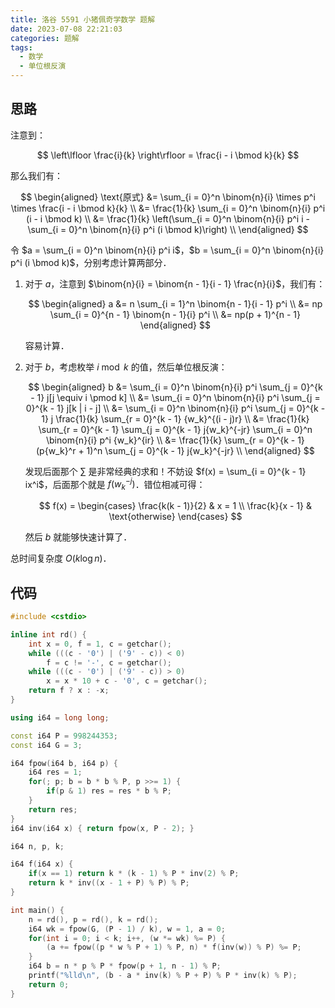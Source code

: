 ```yaml
---
title: 洛谷 5591 小猪佩奇学数学 题解
date: 2023-07-08 22:21:03
categories: 题解
tags:
  - 数学
  - 单位根反演
---
```


## 思路

注意到：

$$
\left\lfloor \frac{i}{k} \right\rfloor = \frac{i - i \bmod k}{k}
$$

那么我们有：

$$
\begin{aligned}
  \text{原式}
  &= \sum_{i = 0}^n \binom{n}{i} \times p^i \times \frac{i - i \bmod k}{k} \\
  &= \frac{1}{k} \sum_{i = 0}^n \binom{n}{i} p^i (i - i \bmod k) \\
  &= \frac{1}{k} \left(\sum_{i = 0}^n \binom{n}{i} p^i i - \sum_{i = 0}^n \binom{n}{i} p^i (i \bmod k)\right) \\
\end{aligned}
$$

令 $a = \sum_{i = 0}^n \binom{n}{i} p^i i$，$b = \sum_{i = 0}^n \binom{n}{i} p^i (i \bmod k)$，分别考虑计算两部分．

1. 对于 $a$，注意到 $\binom{n}{i} = \binom{n - 1}{i - 1} \frac{n}{i}$，我们有：

   $$
   \begin{aligned}
     a
     &= n \sum_{i = 1}^n \binom{n - 1}{i - 1} p^i \\
     &= np \sum_{i = 0}^{n - 1} \binom{n - 1}{i} p^i \\
     &= np(p + 1)^{n - 1}
   \end{aligned}
   $$

   容易计算．

2. 对于 $b$，考虑枚举 $i \bmod k$ 的值，然后单位根反演：

   $$
   \begin{aligned}
     b
     &= \sum_{i = 0}^n \binom{n}{i} p^i \sum_{j = 0}^{k - 1} j[j \equiv i \pmod k] \\
     &= \sum_{i = 0}^n \binom{n}{i} p^i \sum_{j = 0}^{k - 1} j[k | i - j] \\
     &= \sum_{i = 0}^n \binom{n}{i} p^i \sum_{j = 0}^{k - 1} j \frac{1}{k} \sum_{r = 0}^{k - 1} {w_k}^{(i - j)r} \\
     &= \frac{1}{k} \sum_{r = 0}^{k - 1} \sum_{j = 0}^{k - 1} j{w_k}^{-jr} \sum_{i = 0}^n \binom{n}{i} p^i {w_k}^{ir} \\
     &= \frac{1}{k} \sum_{r = 0}^{k - 1} (p{w_k}^r + 1)^n \sum_{j = 0}^{k - 1} j{w_k}^{-jr} \\
   \end{aligned}
   $$

   发现后面那个 $\sum$ 是非常经典的求和！不妨设 $f(x) = \sum_{i = 0}^{k - 1} ix^i$，后面那个就是 $f({w_k}^{-j})$．错位相减可得：

   $$
   f(x) =
   \begin{cases}
     \frac{k(k - 1)}{2} & x = 1 \\
     \frac{k}{x - 1} & \text{otherwise}
   \end{cases}
   $$

   然后 $b$ 就能够快速计算了．

总时间复杂度 $O(k \log n)$．

## 代码

```cpp
#include <cstdio>

inline int rd() {
	int x = 0, f = 1, c = getchar();
	while (((c - '0') | ('9' - c)) < 0)
		f = c != '-', c = getchar();
	while (((c - '0') | ('9' - c)) > 0)
		x = x * 10 + c - '0', c = getchar();
	return f ? x : -x;
}

using i64 = long long;

const i64 P = 998244353;
const i64 G = 3;

i64 fpow(i64 b, i64 p) {
	i64 res = 1;
	for(; p; b = b * b % P, p >>= 1) {
		if(p & 1) res = res * b % P;
	}
	return res;
}
i64 inv(i64 x) { return fpow(x, P - 2); }

i64 n, p, k;

i64 f(i64 x) {
	if(x == 1) return k * (k - 1) % P * inv(2) % P;
	return k * inv((x - 1 + P) % P) % P;
}

int main() {
	n = rd(), p = rd(), k = rd();
	i64 wk = fpow(G, (P - 1) / k), w = 1, a = 0;
	for(int i = 0; i < k; i++, (w *= wk) %= P) {
		(a += fpow((p * w % P + 1) % P, n) * f(inv(w)) % P) %= P;
	}
	i64 b = n * p % P * fpow(p + 1, n - 1) % P;
	printf("%lld\n", (b - a * inv(k) % P + P) % P * inv(k) % P);
	return 0;
}
```
